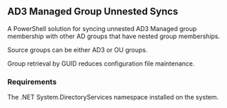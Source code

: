 ## AD3 Managed Group Unnested Syncs

A PowerShell solution for syncing unnested AD3 Managed group membership with other AD groups that have nested group memberships. 

Source groups can be either AD3 or OU groups. 

Group retrieval by GUID reduces configuration file maintenance. 


### Requirements

The .NET System.DirectoryServices namespace installed on the system.
